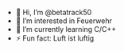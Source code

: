 - 👋 Hi, I’m @betatrack50
- 👀 I’m interested in Feuerwehr
- 🌱 I’m currently learning C/C++
- ⚡ Fun fact: Luft ist luftig

<!---
betatrack50/betatrack50 is a ✨ special ✨ repository because its `README.md` (this file) appears on your GitHub profile.
You can click the Preview link to take a look at your changes.
--->
